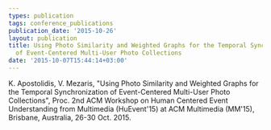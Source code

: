 ```yaml
---
types: publication
tags: conference_publications
publication_date: '2015-10-26'
layout: publication
title: Using Photo Similarity and Weighted Graphs for the Temporal Synchronization
  of Event-Centered Multi-User Photo Collections
date: '2015-10-07T15:44:14+03:00'
---
```

<p>K. Apostolidis, V. Mezaris, "Using Photo Similarity and Weighted Graphs for the Temporal Synchronization of Event-Centered Multi-User Photo Collections", Proc. 2nd ACM Workshop on Human Centered Event Understanding from Multimedia (HuEvent'15) at ACM Multimedia (MM'15), Brisbane, Australia, 26-30 Oct. 2015.</p>
